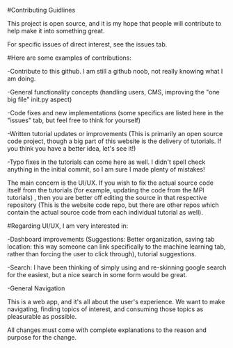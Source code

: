#Contributing Guidlines

This project is open source, and it is my hope that people will contribute to help make it into something great.

For specific issues of direct interest, see the issues tab.

#Here are some examples of contributions:

-Contribute to this github. I am still a github noob, not really knowing what I am doing. 

-General functionality concepts (handling users, CMS, improving the "one big file" init.py aspect)

-Code fixes and new implementations (some specifics are listed here in the "issues" tab, but feel free to think for yourself)

-Written tutorial updates or improvements (This is primarily an open source code project, though a big part of this website is the delivery of tutorials. If you think you have a better idea, let's see it!)

-Typo fixes in the tutorials can come here as well. I didn't spell check anything in the initial commit, so I am sure I made plenty of mistakes!

The main concern is the UI/UX. If you wish to fix the actual source code itself from the tutorials (for example, updating the code from the MPI tutorials)
, then you are better off editing the source in that respective repository (This is the website code repo, but there are other repos which contain the actual source code from each individual tutorial as well). 

#Regarding UI/UX, I am very interested in:

-Dashboard improvements (Suggestions: Better organization, saving tab location: this way someone can link specifically to the machine learning tab, rather than forcing the user to click through), tutorial suggestions.

-Search: I have been thinking of simply using and re-skinning google search for the easiest, but a nice search in some form would be great. 

-General Navigation

This is a web app, and it's all about the user's experience. We want to make navigating, finding topics of interest, and consuming those topics as pleasurable as possible. 

All changes must come with complete explanations to the reason and purpose for the change. 

